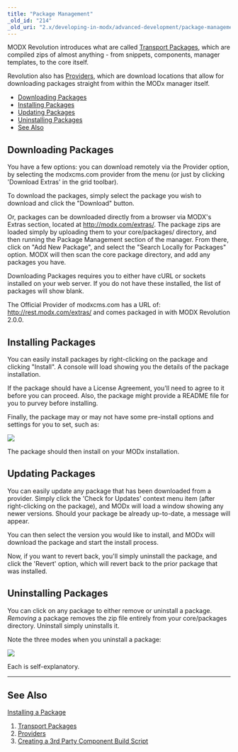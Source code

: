```yaml
---
title: "Package Management"
_old_id: "214"
_old_uri: "2.x/developing-in-modx/advanced-development/package-management/"
---
```


MODX Revolution introduces what are called [Transport Packages](developing-in-modx/advanced-development/package-management/transport-packages "Transport Packages"), which are compiled zips of almost anything - from snippets, components, manager templates, to the core itself.

Revolution also has [Providers](developing-in-modx/advanced-development/package-management/providers "Providers"), which are download locations that allow for downloading packages straight from within the MODx manager itself.

- [Downloading Packages](#downloading-packages)
- [Installing Packages](#installing-packages)
- [Updating Packages](#updating-packages)
- [Uninstalling Packages](#uninstalling-packages)
- [See Also](#see-also)

## Downloading Packages

You have a few options: you can download remotely via the Provider option, by selecting the modxcms.com provider from the menu (or just by clicking 'Download Extras' in the grid toolbar).

To download the packages, simply select the package you wish to download and click the "Download" button.

Or, packages can be downloaded directly from a browser via MODX's Extras section, located at <http://modx.com/extras/>. The package zips are loaded simply by uploading them to your core/packages/ directory, and then running the Package Management section of the manager. From there, click on "Add New Package", and select the "Search Locally for Packages" option. MODX will then scan the core package directory, and add any packages you have.

Downloading Packages requires you to either have cURL or sockets installed on your web server. If you do not have these installed, the list of packages will show blank.

The Official Provider of modxcms.com has a URL of: 
<http://rest.modx.com/extras/> 
 and comes packaged in with MODX Revolution 2.0.0.

## Installing Packages

You can easily install packages by right-clicking on the package and clicking "Install". A console will load showing you the details of the package installation.

If the package should have a License Agreement, you'll need to agree to it before you can proceed. Also, the package might provide a README file for you to purvey before installing.

Finally, the package may or may not have some pre-install options and settings for you to set, such as:

![](/download/attachments/18678070/pkgsetupopt.png?version=1&modificationDate=1247328671000)

The package should then install on your MODx installation.

## Updating Packages

You can easily update any package that has been downloaded from a provider. Simply click the 'Check for Updates' context menu item (after right-clicking on the package), and MODx will load a window showing any newer versions. Should your package be already up-to-date, a message will appear.

You can then select the version you would like to install, and MODx will download the package and start the install process.

Now, if you want to revert back, you'll simply uninstall the package, and click the 'Revert' option, which will revert back to the prior package that was installed.

## Uninstalling Packages

You can click on any package to either remove or uninstall a package. _Removing_ a package removes the zip file entirely from your core/packages directory. Uninstall simply uninstalls it.

Note the three modes when you uninstall a package:

![](/download/attachments/18678070/pkguninstall.png?version=1&modificationDate=1247328671000)

Each is self-explanatory.

- - - - - -

## See Also

[Installing a Package](administering-your-site/installing-a-package "Installing a Package")

1. [Transport Packages](developing-in-modx/advanced-development/package-management/transport-packages)
2. [Providers](developing-in-modx/advanced-development/package-management/providers)
3. [Creating a 3rd Party Component Build Script](developing-in-modx/advanced-development/package-management/creating-a-3rd-party-component-build-script)